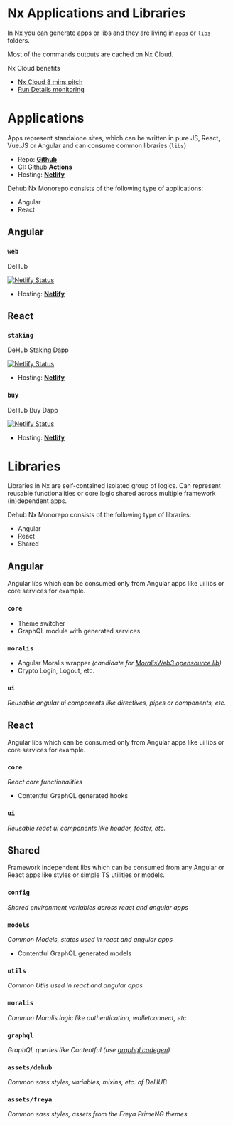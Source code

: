 # Nx Applications and Libraries

In Nx you can generate apps or libs and they are living in `apps` or `libs` folders.

Most of the commands outputs are cached on Nx Cloud.

Nx Cloud benefits

- [Nx Cloud 8 mins pitch](https://www.youtube.com/watch?v=GT7XIwG1i5A&feature=emb_title)
- [Run Details monitoring](https://blog.nrwl.io/introducing-run-details-available-now-on-nx-cloud-d2da86361862)

# Applications

Apps represent standalone sites, which can be written in pure JS, React, Vue.JS or Angular and can consume common libraries (`libs`)

- Repo: **[Github](https://github.com/DeHubToken/dehub-nx)**
- CI: Github **[Actions](https://github.com/DeHubToken/dehub-nx/actions)**
- Hosting: **[Netlify](https://dehub.net/)**

Dehub Nx Monorepo consists of the following type of applications:

- Angular
- React

## Angular

### `web`

DeHub

[![Netlify Status](https://api.netlify.com/api/v1/badges/a5e07eeb-b383-41df-9bc1-c9dcb4fd93b6/deploy-status)](https://app.netlify.com/sites/web-dehub/deploys)

- Hosting: **[Netlify](https://web-dehub.netlify.app/)**

## React

### `staking`

DeHub Staking Dapp

[![Netlify Status](https://api.netlify.com/api/v1/badges/09877a39-cdbf-4a0e-a63c-dcee6e4f3fb3/deploy-status)](https://app.netlify.com/sites/staking-dehub/deploys)

- Hosting: **[Netlify](https://staking-dehub.netlify.app)**

### `buy`

DeHub Buy Dapp

[![Netlify Status](https://api.netlify.com/api/v1/badges/11bd4ce0-3bf2-4642-8879-f541c6fed3fe/deploy-status)](https://app.netlify.com/sites/buy-dehub/deploys)

- Hosting: **[Netlify](https://buy-dehub.netlify.app)**

# Libraries

Libraries in Nx are self-contained isolated group of logics. Can represent reusable functionalities or core logic shared across multiple framework (in)dependent apps.

Dehub Nx Monorepo consists of the following type of libraries:

- Angular
- React
- Shared

## Angular

Angular libs which can be consumed only from Angular apps like ui libs or core services for example.

### `core`

- Theme switcher
- GraphQL module with generated services

### `moralis`

- Angular Moralis wrapper _(candidate for [MoralisWeb3 opensource lib](https://github.com/MoralisWeb3/angular-moralis))_
- Crypto Login, Logout, etc.

### `ui`

_Reusable angular ui components like directives, pipes or components, etc._

## React

Angular libs which can be consumed only from Angular apps like ui libs or core services for example.

### `core`

_React core functionalities_

- Contentful GraphQL generated hooks

### `ui`

_Reusable react ui components like header, footer, etc._

## Shared

Framework independent libs which can be consumed from any Angular or React apps like styles or simple TS utilities or models.

### `config`

_Shared environment variables across react and angular apps_

### `models`

_Common Models, states used in react and angular apps_

- Contentful GraphQL generated models

### `utils`

_Common Utils used in react and angular apps_

### `moralis`

_Common Moralis logic like authentication, walletconnect, etc_

### `graphql`

_GraphQL queries like Contentful (use [graphql codegen](https://www.graphql-code-generator.com/))_

### `assets/dehub`

_Common sass styles, variables, mixins, etc. of DeHUB_

### `assets/freya`

_Common sass styles, assets from the Freya PrimeNG themes_
